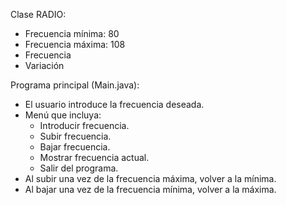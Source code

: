 Clase RADIO:
- Frecuencia mínima: 80
- Frecuencia máxima: 108
- Frecuencia
- Variación

Programa principal (Main.java):
- El usuario introduce la frecuencia deseada.
- Menú que incluya:
	- Introducir frecuencia.
	- Subir frecuencia.
	- Bajar frecuencia.
	- Mostrar frecuencia actual.
	- Salir del programa.
- Al subir una vez de la frecuencia máxima, volver a la mínima.
- Al bajar una vez de la frecuencia mínima, volver a la máxima.